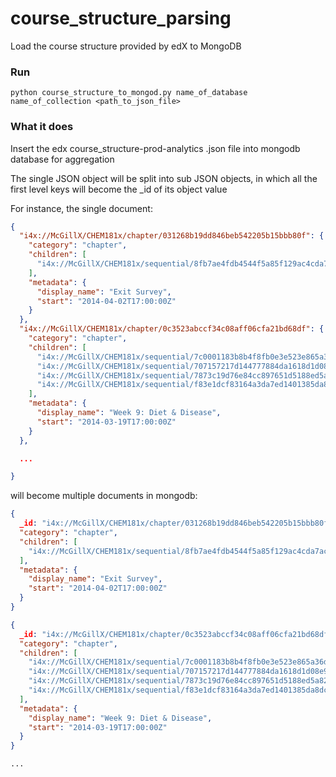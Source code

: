 # course_structure_parsing

Load the course structure provided by edX to MongoDB

### Run

```
python course_structure_to_mongod.py name_of_database name_of_collection <path_to_json_file>
```

### What it does

Insert the edx course_structure-prod-analytics .json file into mongodb database for aggregation

The single JSON object will be split into sub JSON objects, in which all the first level keys will become 
the _id of its object value

For instance, the single document:

```json
{
  "i4x://McGillX/CHEM181x/chapter/031268b19dd846beb542205b15bbb80f": {
    "category": "chapter", 
    "children": [
      "i4x://McGillX/CHEM181x/sequential/8fb7ae4fdb4544f5a85f129ac4cda7ac"
    ], 
    "metadata": {
      "display_name": "Exit Survey", 
      "start": "2014-04-02T17:00:00Z"
    }
  }, 
  "i4x://McGillX/CHEM181x/chapter/0c3523abccf34c08aff06cfa21bd68df": {
    "category": "chapter", 
    "children": [
      "i4x://McGillX/CHEM181x/sequential/7c0001183b8b4f8fb0e3e523e865a36d", 
      "i4x://McGillX/CHEM181x/sequential/707157217d144777884da1618d1d08e9", 
      "i4x://McGillX/CHEM181x/sequential/7873c19d76e84cc897651d5188ed5a82", 
      "i4x://McGillX/CHEM181x/sequential/f83e1dcf83164a3da7ed1401385da8dc"
    ], 
    "metadata": {
      "display_name": "Week 9: Diet & Disease", 
      "start": "2014-03-19T17:00:00Z"
    }
  }, 

  ...

}
```

will become multiple documents in mongodb:

```json
{
  _id: "i4x://McGillX/CHEM181x/chapter/031268b19dd846beb542205b15bbb80f",
  "category": "chapter", 
  "children": [
    "i4x://McGillX/CHEM181x/sequential/8fb7ae4fdb4544f5a85f129ac4cda7ac"
  ], 
  "metadata": {
    "display_name": "Exit Survey", 
    "start": "2014-04-02T17:00:00Z"
  }
}
```

```json
{
  _id: "i4x://McGillX/CHEM181x/chapter/0c3523abccf34c08aff06cfa21bd68df",
  "category": "chapter", 
  "children": [
    "i4x://McGillX/CHEM181x/sequential/7c0001183b8b4f8fb0e3e523e865a36d", 
    "i4x://McGillX/CHEM181x/sequential/707157217d144777884da1618d1d08e9", 
    "i4x://McGillX/CHEM181x/sequential/7873c19d76e84cc897651d5188ed5a82", 
    "i4x://McGillX/CHEM181x/sequential/f83e1dcf83164a3da7ed1401385da8dc"
  ], 
  "metadata": {
    "display_name": "Week 9: Diet & Disease", 
    "start": "2014-03-19T17:00:00Z"
  }
}
```

```
...
```






